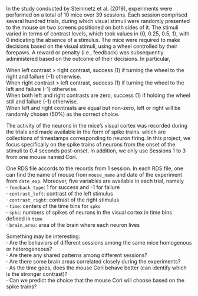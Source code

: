 In the study conducted by Steinmetz et al. (2019), experiments were performed on a total of 10 mice over 39 sessions. Each session comprised several hundred trials, during which visual stimuli were randomly presented to the mouse on two screens positioned on both sides of it. The stimuli varied in terms of contrast levels, which took values in {0, 0.25, 0.5, 1}, with 0 indicating the absence of a stimulus. The mice were required to make decisions based on the visual stimuli, using a wheel controlled by their forepaws. A reward or penalty (i.e., feedback) was subsequently administered based on the outcome of their decisions. In particular,

When left contrast > right contrast, success (1) if turning the wheel to the right and failure (-1) otherwise.<br>
When right contrast > left contrast, success (1) if turning the wheel to the left and failure (-1) otherwise.<br>
When both left and right contrasts are zero, success (1) if holding the wheel still and failure (-1) otherwise.<br>
When left and right contrasts are equal but non-zero, left or right will be randomly chosen (50%) as the correct choice.<br>

The activity of the neurons in the mice’s visual cortex was recorded during the trials and made available in the form of spike trains. which are collections of timestamps corresponding to neuron firing. In this project, we focus specifically on the spike trains of neurons from the onset of the stimuli to 0.4 seconds post-onset. In addition, we only use Sessions 1 to 3 from one mouse named Cori.

One RDS file accords to the records from 1 session. In each RDS file, one can find the name of mouse from `mouse_name` and date of the experiment from `date_exp`. Moreover, five variables are available in each trial, namely <br>
$\cdot$ `feedback_type`: 1 for success and -1 for failure <br> 
$\cdot$ `contrast_left`: contrast of the left stimulus <br>
$\cdot$ `contrast_right`: contrast of the right stimulus <br>
$\cdot$ `time`: centers of the time bins for `spks` <br>
$\cdot$ `spks`: numbers of spikes of neurons in the visual cortex in time bins defined in `time` <br>
$\cdot$ `brain_area`: area of the brain where each neuron lives <br>

Something may be interesting: <br>
$\cdot$ Are the behaviors of different sessions among the same mice homogenous or heterogeneous? <br>
$\cdot$ Are there any shared patterns among different sessions? <br>
$\cdot$ Are there some brain areas correlated closely during the experiments? <br>
$\cdot$ As the time goes, does the mouse Cori behave better (can identify which is the stronger contrast)? <br>
$\cdot$ Can we predict the choice that the mouse Cori will choose based on the spike trains? <br>
